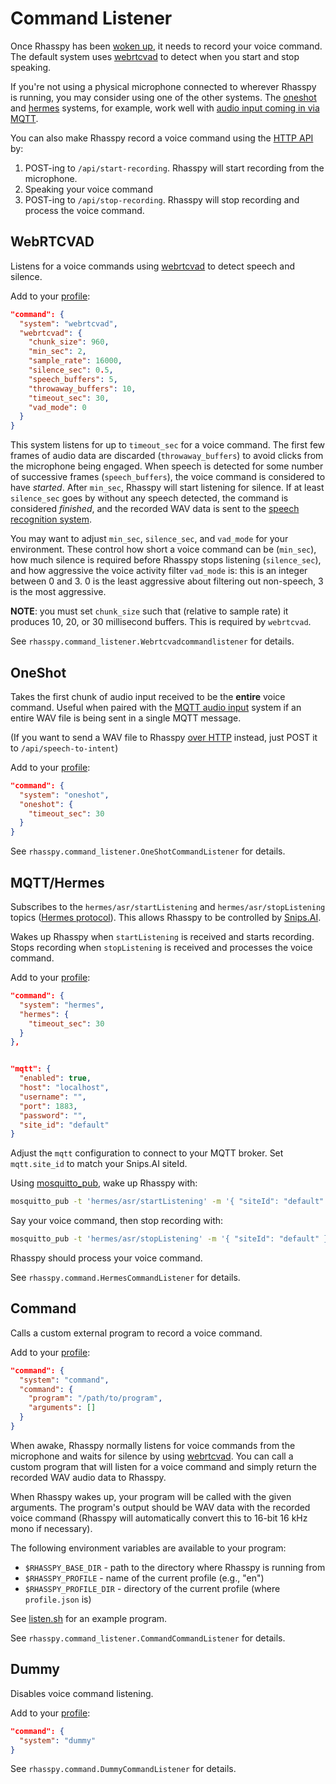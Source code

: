 # Command Listener

Once Rhasspy has been [woken up](wake-word.md), it needs to record your voice command.
The default system uses [webrtcvad](#webrtcvad) to detect when you start and stop speaking.

If you're not using a physical microphone connected to wherever Rhasspy is running, you may consider using one of the other systems. The [oneshot](#oneshot) and [hermes](#mqtthermes) systems, for example, work well with [audio input coming in via MQTT](audio-input.md#mqtthermes).

You can also make Rhasspy record a voice command using the [HTTP API](usage.md#http-api) by:

1. POST-ing to `/api/start-recording`. Rhasspy will start recording from the microphone.
2. Speaking your voice command
3. POST-ing to `/api/stop-recording`. Rhasspy will stop recording and process the voice command.

## WebRTCVAD

Listens for a voice commands using [webrtcvad](https://github.com/wiseman/py-webrtcvad) to detect speech and silence.

Add to your [profile](profiles.md):

```json
"command": {
  "system": "webrtcvad",
  "webrtcvad": {
    "chunk_size": 960,
    "min_sec": 2,
    "sample_rate": 16000,
    "silence_sec": 0.5,
    "speech_buffers": 5,
    "throwaway_buffers": 10,
    "timeout_sec": 30,
    "vad_mode": 0
  }
}
```

This system listens for up to `timeout_sec` for a voice command. The first few frames of audio data are discarded (`throwaway_buffers`) to avoid clicks from the microphone being engaged. When speech is detected for some number of successive frames (`speech_buffers`), the voice command is considered to have *started*. After `min_sec`, Rhasspy will start listening for silence. If at least `silence_sec` goes by without any speech detected, the command is considered *finished*, and the recorded WAV data is sent to the [speech recognition system](speech-to-text.md).

You may want to adjust `min_sec`, `silence_sec`, and `vad_mode` for your environment.
These control how short a voice command can be (`min_sec`), how much silence is required before Rhasspy stops listening (`silence_sec`), and how aggressive the voice activity filter `vad_mode` is: this is an integer between 0 and 3. 0 is the least aggressive about filtering out non-speech, 3 is the most aggressive.

**NOTE**: you must set `chunk_size` such that (relative to sample rate) it produces 10, 20, or 30 millisecond buffers. This is required by `webrtcvad`.

See `rhasspy.command_listener.Webrtcvadcommandlistener` for details.

## OneShot

Takes the first chunk of audio input received to be the **entire** voice command.
Useful when paired with the [MQTT audio input](audio-input.md#mqtthermes) system if an entire WAV file is being sent in a single MQTT message.

(If you want to send a WAV file to Rhasspy [over HTTP](usage.md#http-api) instead, just POST it to `/api/speech-to-intent`)

Add to your [profile](profiles.md):

```json
"command": {
  "system": "oneshot",
  "oneshot": {
    "timeout_sec": 30
  }
}
```

See `rhasspy.command_listener.OneShotCommandListener` for details.

## MQTT/Hermes

Subscribes to the `hermes/asr/startListening` and `hermes/asr/stopListening` topics ([Hermes protocol](https://docs.snips.ai/reference/hermes)).
This allows Rhasspy to be controlled by [Snips.AI](https://snips.ai/).

Wakes up Rhasspy when `startListening` is received and starts recording. Stops recording when `stopListening` is received and processes the voice command.

Add to your [profile](profiles.md):

```json
"command": {
  "system": "hermes",
  "hermes": {
    "timeout_sec": 30
  }
},


"mqtt": {
  "enabled": true,
  "host": "localhost",
  "username": "",
  "port": 1883,
  "password": "",
  "site_id": "default"
}
```

Adjust the `mqtt` configuration to connect to your MQTT broker.
Set `mqtt.site_id` to match your Snips.AI siteId.

Using [mosquitto_pub](https://mosquitto.org/man/mosquitto_pub-1.html), wake up Rhasspy with:

```bash
mosquitto_pub -t 'hermes/asr/startListening' -m '{ "siteId": "default" }'
```

Say your voice command, then stop recording with:

```bash
mosquitto_pub -t 'hermes/asr/stopListening' -m '{ "siteId": "default" }'
```

Rhasspy should process your voice command.

See `rhasspy.command.HermesCommandListener` for details.

## Command

Calls a custom external program to record a voice command.

Add to your [profile](profiles.md):

```json
"command": {
  "system": "command",
  "command": {
    "program": "/path/to/program",
    "arguments": []
  }
}
```

When awake, Rhasspy normally listens for voice commands from the microphone and waits for silence by using [webrtcvad](https://github.com/wiseman/py-webrtcvad). You can call a custom program that will listen for a voice command and simply return the recorded WAV audio data to Rhasspy.

When Rhasspy wakes up, your program will be called with the given arguments. The program's output should be WAV data with the recorded voice command (Rhasspy will automatically convert this to 16-bit 16 kHz mono if necessary).

The following environment variables are available to your program:

* `$RHASSPY_BASE_DIR` - path to the directory where Rhasspy is running from
* `$RHASSPY_PROFILE` - name of the current profile (e.g., "en")
* `$RHASSPY_PROFILE_DIR` - directory of the current profile (where `profile.json` is)

See [listen.sh](https://github.com/synesthesiam/rhasspy/blob/master/bin/mock-commands/listen.sh) for an example program.

See `rhasspy.command_listener.CommandCommandListener` for details.

## Dummy

Disables voice command listening.

Add to your [profile](profiles.md):

```json
"command": {
  "system": "dummy"
}
```

See `rhasspy.command.DummyCommandListener` for details.
